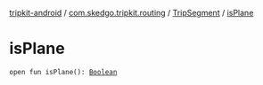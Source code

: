 [tripkit-android](../../index.md) / [com.skedgo.tripkit.routing](../index.md) / [TripSegment](index.md) / [isPlane](./is-plane.md)

# isPlane

`open fun isPlane(): `[`Boolean`](https://kotlinlang.org/api/latest/jvm/stdlib/kotlin/-boolean/index.html)